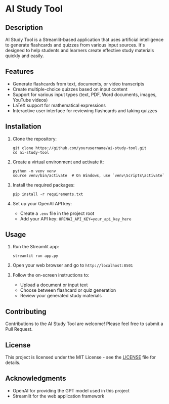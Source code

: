 # AI Study Tool

## Description
AI Study Tool is a Streamlit-based application that uses artificial intelligence to generate flashcards and quizzes from various input sources. It's designed to help students and learners create effective study materials quickly and easily.

## Features
- Generate flashcards from text, documents, or video transcripts
- Create multiple-choice quizzes based on input content
- Support for various input types (text, PDF, Word documents, images, YouTube videos)
- LaTeX support for mathematical expressions
- Interactive user interface for reviewing flashcards and taking quizzes

## Installation

1. Clone the repository:
   ```
   git clone https://github.com/yourusername/ai-study-tool.git
   cd ai-study-tool
   ```

2. Create a virtual environment and activate it:
   ```
   python -m venv venv
   source venv/bin/activate  # On Windows, use `venv\Scripts\activate`
   ```

3. Install the required packages:
   ```
   pip install -r requirements.txt
   ```

4. Set up your OpenAI API key:
   - Create a `.env` file in the project root
   - Add your API key: `OPENAI_API_KEY=your_api_key_here`

## Usage

1. Run the Streamlit app:
   ```
   streamlit run app.py
   ```

2. Open your web browser and go to `http://localhost:8501`

3. Follow the on-screen instructions to:
   - Upload a document or input text
   - Choose between flashcard or quiz generation
   - Review your generated study materials

## Contributing
Contributions to the AI Study Tool are welcome! Please feel free to submit a Pull Request.

## License
This project is licensed under the MIT License - see the [LICENSE](LICENSE) file for details.

## Acknowledgments
- OpenAI for providing the GPT model used in this project
- Streamlit for the web application framework
